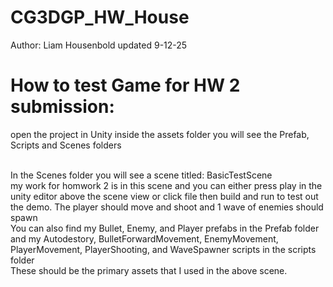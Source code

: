 # CG3DGP_HW_House

Author: Liam Housenbold
updated 9-12-25

# How to test Game for HW 2 submission:
open the project in Unity
inside the assets folder you will see the Prefab, Scripts and Scenes folders<br>
<br>

In the Scenes folder you will see a scene titled: BasicTestScene <br>
my work for homwork 2 is in this scene and you can either press play in the unity editor above the scene view or click file then build and run to test out the demo. The player should move and shoot and 1 wave of enemies should spawn
<br>
You can also find my Bullet, Enemy, and Player prefabs in the Prefab folder
and my Autodestory, BulletForwardMovement, EnemyMovement, PlayerMovement, PlayerShooting, and WaveSpawner scripts in the scripts folder
<br>
These should be the primary assets that I used in the above scene.